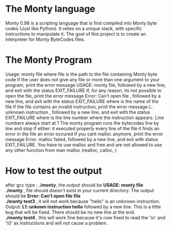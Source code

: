 <h1>The Monty language</h1>
<p>Monty 0.98 is a scripting language that is first compiled into Monty byte codes (Just like Python). It relies on a unique stack, with specific instructions to manipulate it. The goal of this project is to create an interpreter for Monty ByteCodes files.</p>

<h1>The Monty Program</h1>
<p>
Usage: monty file
where file is the path to the file containing Monty byte code
If the user does not give any file or more than one argument to your program, print the error message USAGE: monty file, followed by a new line, and exit with the status EXIT_FAILURE
If, for any reason, its not possible to open the file, print the error message Error: Can't open file <file>, followed by a new line, and exit with the status EXIT_FAILURE
where <file> is the name of the file
If the file contains an invalid instruction, print the error message L<line_number>: unknown instruction <opcode>, followed by a new line, and exit with the status EXIT_FAILURE
where is the line number where the instruction appears.
Line numbers always start at 1
The monty program runs the bytecodes line by line and stop if either:
it executed properly every line of the file
it finds an error in the file
an error occured
If you cant malloc anymore, print the error message Error: malloc failed, followed by a new line, and exit with status EXIT_FAILURE.
You have to use malloc and free and are not allowed to use any other function from man malloc (realloc, calloc, )
</p>


<h1>How to test the output</h1>
<p>
after gcc type : <b>./monty</b>, the output should be <b>USAGE: monty file</b><br>
                 <b> ./monty <file> </b>, file should doesn't exist in your current directory. The output should be <b>Error: Can't open file file</b><br>
                 <b> ./monty test3 </b>, it will not work because "hello" is an unknown instruction. Output: <b>L1: unkown instruction hello</b> followed by a new line. This is a little bug that will be fixed. There should be no new line at the end.<br>
                <b> ./monty test4 </b>, this will work fine because it's now fixed to read the '\n' and '\0' as instructions and will not cause a problem.<br>
</p>